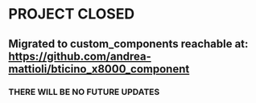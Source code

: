 # PROJECT CLOSED

## Migrated to custom_components reachable at: https://github.com/andrea-mattioli/bticino_x8000_component
### THERE WILL BE NO FUTURE UPDATES
